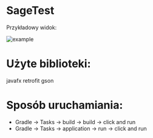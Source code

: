 # SageTest

Przykładowy widok:

![example](https://user-images.githubusercontent.com/73337576/125200826-cbe41580-e26c-11eb-80f2-148ebf5cc3df.png)

# Użyte biblioteki:
javafx
retrofit
gson

# Sposób uruchamiania:

* Gradle -> Tasks -> build -> build -> click and run
* Gradle -> Tasks -> application -> run -> click and run
